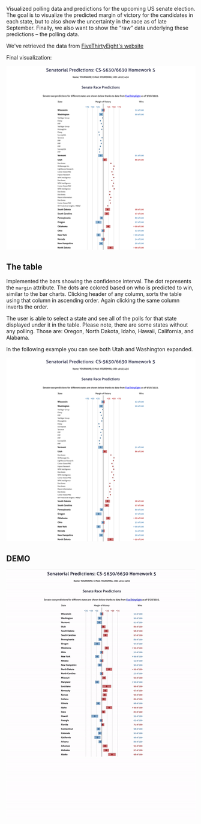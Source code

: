 Visualized polling data and predictions for the upcoming US senate election. The goal is to visualize the predicted margin of victory for the candidates in each state, but to also show the uncertainty in the race as of late September. Finally, we also want to show the “raw” data underlying these predictions – the polling data.

We've retrieved the data from [FiveThirtyEight's website](https://fivethirtyeight.com/)

Final visualization: 

![Overview](figs/overview.png)

## The table
Implemented the bars showing the confidence interval. The dot represents the `margin` attribute. The dots are colored based on who is predicted to win, similar to the bar charts. Clicking header of any column, sorts the table using that column in ascending order. Again clicking the same column inverts the order.

The user is able to select a state and see all of the polls for that state displayed under it in the table. Please note, there are some states without any polling. Those are: Oregon, North Dakota, Idaho, Hawaii, California, and Alabama.

In the following example you can see both Utah and Washington expanded.

![expandedExample](figs/overview.png)

## DEMO 

![demo](figs/demo.gif)
